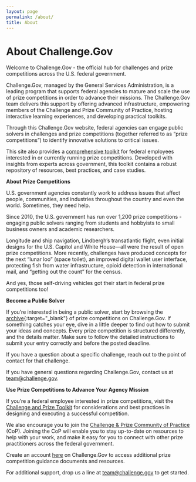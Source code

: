 ```yaml
---
layout: page
permalink: /about/
title: About
---
```

# About Challenge.Gov

Welcome to Challenge.Gov - the official hub for challenges and prize competitions across the U.S. federal government.

Challenge.Gov, managed by the General Services Administration, is a leading program that supports federal agencies to mature and scale the use of prize competitions in order to advance their missions. The Challenge.Gov team delivers this support by offering advanced infrastructure, empowering members of the Challenge and Prize Community of Practice, hosting interactive learning experiences, and developing practical toolkits.

Through this Challenge.Gov website, federal agencies can engage public solvers in challenges and prize competitions (together referred to as “prize competitions”) to identify innovative solutions to critical issues.

This site also provides a <a href="{{ site.baseurl }}/assets/document-library/ChallengeGov_Federal_Agency_Toolkit_13Oct2021.pdf" target="_blank" rel="noopener">comprehensive toolkit</a> for federal employees interested in or currently running prize competitions. Developed with insights from experts across government, this toolkit contains a robust repository of resources, best practices, and case studies.

**About Prize Competitions**

U.S. government agencies constantly work to address issues that affect people, communities, and industries throughout the country and even the world. Sometimes, they need help.

Since 2010, the U.S. government has run over 1,200 prize competitions - engaging public solvers ranging from students and hobbyists to small business owners and academic researchers.

Longitude and ship navigation, Lindbergh’s transatlantic flight, even initial designs for the U.S. Capitol and White House—all were the result of open prize competitions. More recently, challenges have produced concepts for the next “lunar loo” (space toilet), an improved digital wallet user interface, protecting fish from water infrastructure, opioid detection in international mail, and “getting out the count” for the census.

And yes, those self-driving vehicles got their start in federal prize competitions too!

**Become a Public Solver**

If you’re interested in being a public solver, start by browsing the [archive](https://www.challenge.gov/?state=archived){:target="_blank"} of prize competitions on Challenge.Gov. If something catches your eye, dive in a little deeper to find out how to submit your ideas and concepts. Every prize competition is structured differently, and the details matter. Make sure to follow the detailed instructions to submit your entry correctly and before the posted deadline.

If you have a question about a specific challenge, reach out to the point of contact for that challenge.

If you have general questions regarding Challenge.Gov, contact us at <a href="mailto:team@challenge.gov" target="_blank" rel="noopener">team@challenge.gov</a>.

**Use Prize Competitions to Advance Your Agency Mission**

If you’re a federal employee interested in prize competitions, visit the <a href="{{ site.baseurl }}/assets/document-library/ChallengeGov_Federal_Agency_FAQ.pdf" target="_blank" rel="noopener">Challenge and Prize Toolkit</a> for considerations and best practices in designing and executing a successful competition.

We also encourage you to join the <a href="{{ site.baseurl }}/community">Challenge & Prize Community of Practice</a> (CoP). Joining the CoP will enable you to stay up-to-date on resources to help with your work, and make it easy for you to connect with other prize practitioners across the federal government.

Create an account [here](https://portal.challenge.gov/sign-in/new) on Challenge.Gov to access additional prize competition guidance documents and resources.

For additional support, drop us a line at <a href="mailto:team@challenge.gov" target="_blank" rel="noopener">team@challenge.gov</a> to get started.

